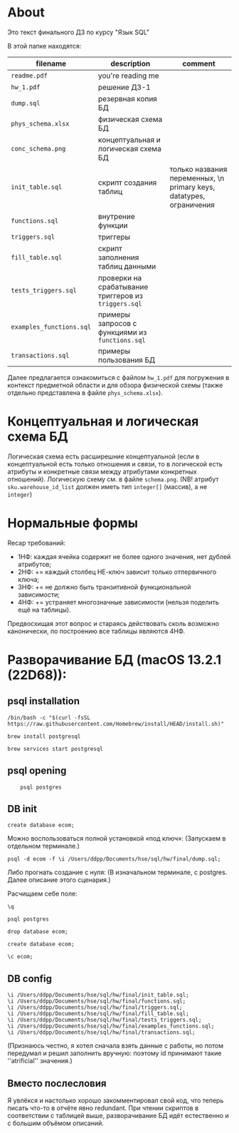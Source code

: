 # About

Это текст финального ДЗ по курсу "Язык SQL"

В этой папке находятся:

|filename|description|comment|
|----|----|----|
|`readme.pdf`|you're reading me||
|`hw_1.pdf`|решение ДЗ-1||
|`dump.sql`|резервная копия БД||
|`phys_schema.xlsx`|физическая схема БД||
|`conc_schema.png`|концептуальная и логическая схема БД||
|`init_table.sql`|скрипт создания таблиц|только названия переменных, \n primary keys, datatypes, ограничения|
|`functions.sql`|внутрение функции||
|`triggers.sql`|триггеры||
|`fill_table.sql`|скрипт заполнения таблиц данными||
|`tests_triggers.sql`|проверки на срабатывание триггеров из `triggers.sql`||
|`examples_functions.sql`|примеры запросов с функциями из `functions.sql`||
|`transactions.sql`|примеры пользования БД||

Далее предлагается ознакомиться с файлом `hw_1.pdf` для погружения в контекст предметной области и для обзора физической схемы (также отдельно представлена в файле `phys_schema.xlsx`).
 
# Концептуальная и логическая схема БД

Логическая схема есть расширешние концептуальной (если в концептуальной есть только отношения и связи, то в логической есть атрибуты и конкретные связи между атрибутами конкретных отношений). 
Логическую схему см. в файле `schema.png`. 
(NB! атрибут `sku.warehouse_id_list` должен иметь тип `integer[]` (массив), а не `integer`)

# Нормальные формы

Recap требований:
* 1НФ: каждая ячейка содержит не более одного значения, нет дублей атрибутов;
* 2НФ: += каждый столбец НЕ-ключ зависит только отпервичного ключа;
* 3НФ: += не должно быть транзитивной функциональной зависимости;
* 4НФ: += устраняет многозначные зависимости (нельзя поделить ещё на таблицы).

Предвосхищая этот вопрос и стараясь действовать сколь возможно канонически, по построению все таблицы являются 4НФ. 

# Разворачивание БД (macOS 13.2.1 (22D68)): 

## psql installation
```
/bin/bash -c "$(curl -fsSL https://raw.githubusercontent.com/Homebrew/install/HEAD/install.sh)"
```
```
brew install postgresql
```
```
brew services start postgresql
```

## psql opening
```
    psql postgres
```

## DB init
```
create database ecom;
```

Можно воспользоваться полной установкой «под ключ»:
(Запускаем в отдельном терминале.)

```
psql -d ecom -f \i /Users/ddpp/Documents/hse/sql/hw/final/dump.sql;
```
Либо прогнать создание с нуля: 
(В изначальном терминале, с postgres. Далее описание этого сценария.)

Расчищаем себе поле:
```
\q
```
```
psql postgres
```
```
drop database ecom;
```
```
create database ecom;
```
```
\c ecom;
``` 

## DB config

```
\i /Users/ddpp/Documents/hse/sql/hw/final/init_table.sql;
\i /Users/ddpp/Documents/hse/sql/hw/final/functions.sql;
\i /Users/ddpp/Documents/hse/sql/hw/final/triggers.sql;
\i /Users/ddpp/Documents/hse/sql/hw/final/fill_table.sql;
\i /Users/ddpp/Documents/hse/sql/hw/final/tests_triggers.sql;
\i /Users/ddpp/Documents/hse/sql/hw/final/examples_functions.sql;
\i /Users/ddpp/Documents/hse/sql/hw/final/transactions.sql;
```

(Признаюсь честно, я хотел сначала взять данные с работы, но потом передумал и решил заполнить вручную: поэтому id принимают такие ''atrificial'' значения.)

## Вместо послесловия

Я увлёкся и настолько хорошо закомментировал свой код, что теперь писать что-то в отчёте явно redundant. 
При чтении скриптов в соответствии с таблицей выше, разворачивание БД идёт естественно и с большим объёмом описаний.
